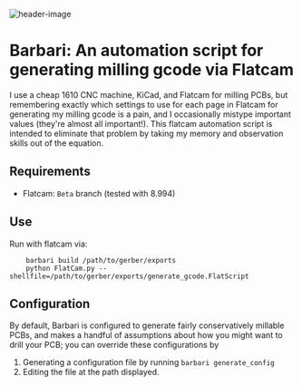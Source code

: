 ![header-image](http://coddingtonbear-public.s3.amazonaws.com/github/barbari/header.jpg)

# Barbari: An automation script for generating milling gcode via Flatcam

I use a cheap 1610 CNC machine, KiCad, and Flatcam for milling PCBs, but remembering exactly which settings to use for each page in Flatcam for generating my milling gcode is a pain, and I occasionally mistype important values (they're almost all important!).  This flatcam automation script is intended to eliminate that problem by taking my memory and observation skills out of the equation.

## Requirements

- Flatcam: `Beta` branch (tested with 8.994)

## Use

Run with flatcam via:

```
    barbari build /path/to/gerber/exports
    python FlatCam.py --shellfile=/path/to/gerber/exports/generate_gcode.FlatScript
```

## Configuration

By default, Barbari is configured to generate fairly conservatively
millable PCBs, and makes a handful of assumptions about how you might
want to drill your PCB; you can override these configurations by

1. Generating a configuration file by running `barbari generate_config`
2. Editing the file at the path displayed.

